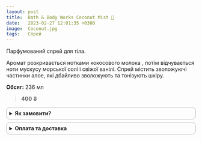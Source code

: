 ```yaml
---
layout: post
title:  Bath & Body Works Coconut Mist 🥥
date:   2023-02-27 12:01:35 +0300
image:  Coconut.jpg
tags:   Спрей
---
```


Парфумований спрей для тіла.

Аромат розкривається нотками кокосового молока , потім відчувається ноти мускусу морської солі і свіжої ванілі. 
Спрей містить зволожуючі частинки алое, які дбайливо зволожують та тонізують шкіру.

**Обсяг:** 236 мл

>**400 ₴**

<div class="spoiler">
<details>
<summary>Як замовити?</summary>
<p>Для замовлення зв'яжіться з продацем: <br>
	<a href="https://t.me/sofigrabova">✅ Telegram</a>
	<br>
	<a href="tel:+380938665746">✅ Моб.Телефон/Viber</a>
</p>
</details>
<details>

<br>

<summary>Оплата та доставка</summary>
<p>Можлива оплата на картку: <br>
	5168752083039803 - PrivatBank<br>
	5375414121412380 - MonoBank
<ul>
<li>Призначення платежу: оплата товару</li>
<li>Після оплати обов‘язково відправте фото чеку чи скрін про оплату</li>
</ul>

<ul>
<li>Напишіть реквізити відправки:</li>
Прізвище, ім’я, номер тел, місто, область, номер відділення НП

<li>Послуги доставки Нової Пошти оплачує замовник</li>

<li>Також можлива відправка накладним платежем за умови передоплати 200 грн на карту, які вираховуються із суми накладного платежу</li>
</ul>
❗️У разі відмови від замовлення передоплата не повертається та покриває вартість доставки в обидві сторони
</p>
</details>
</div>

<style>

	details {
    border: 1px solid #aaa;
    border-radius: 10px;
    padding: 0.5em 0.5em 0;
		margin-bottom: 0.5em;
}

summary {
    font-weight: bold;
    margin: -0.5em -0.5em 0;
    padding: 0.5em;
}

details[open] {
    padding: 0.5em;
}

details[open] summary {
    border-bottom: 1px solid #aaa;
    margin-bottom: 0.5em;
}
	</style>
